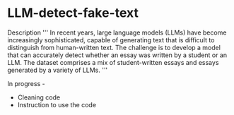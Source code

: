 # LLM-detect-fake-text
Description
'''
In recent years, large language models (LLMs) have become increasingly sophisticated, capable of generating text that is difficult to distinguish from human-written text. The challenge is to develop a model that can accurately detect whether an essay was written by a student or an LLM. The dataset comprises a mix of student-written essays and essays generated by a variety of LLMs.
'''

In progress - 
- Cleaning code
- Instruction to use the code
